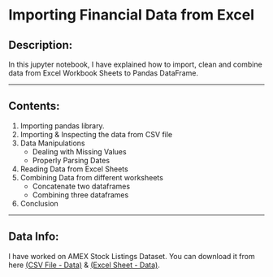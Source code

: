 # Importing Financial Data from Excel

## Description:
In this jupyter notebook, I have explained how to import, clean and combine data from Excel Workbook Sheets to Pandas DataFrame.

---
## Contents:
1. Importing pandas library.
2. Importing & Inspecting the data from CSV file
3. Data Manipulations
    - Dealing with Missing Values
    - Properly Parsing Dates
4. Reading Data from Excel Sheets
5. Combining Data from different worksheets
    - Concatenate two dataframes
    - Combining three dataframes
6. Conclusion

---
## Data Info:
I have worked on AMEX Stock Listings Dataset. You can download it from here [(CSV File - Data)](https://github.com/Ravjot03/Financial-Data-in-Python/blob/main/Importing%20Data/Chapter-1/amex-listings.csv) & [(Excel Sheet - Data)](https://github.com/Ravjot03/Financial-Data-in-Python/blob/main/Importing%20Data/Chapter-1/listings.xlsx).
